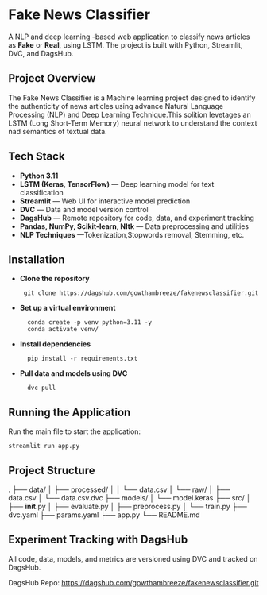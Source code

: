 
# Fake News Classifier

A NLP and deep learning -based web application to classify news articles as **Fake** or **Real**, using LSTM. The project is built with Python, Streamlit, DVC, and DagsHub.



## Project Overview
The Fake News Classifier is a Machine learning project designed to identify the authenticity of news articles using advance Natural Language Processing (NLP) and Deep Learning Technique.This solition levetages an LSTM (Long Short-Term Memory) neural network to understand the context nad semantics of textual data.
## Tech Stack
- **Python 3.11**
- **LSTM (Keras, TensorFlow)** — Deep learning model for text classification
- **Streamlit** — Web UI for interactive model prediction
- **DVC** — Data and model version control
- **DagsHub** — Remote repository for code, data, and experiment tracking
- **Pandas, NumPy, Scikit-learn, Nltk** — Data preprocessing and utilities
- **NLP Techniques** —Tokenization,Stopwords removal, Stemming, etc.
## Installation
    

- **Clone the repository**
    
       git clone https://dagshub.com/gowthambreeze/fakenewsclassifier.git

- **Set up a virtual environment** 

        conda create -p venv python=3.11 -y
        conda activate venv/

- **Install dependencies** 

        pip install -r requirements.txt

- **Pull data and models using DVC** 

        dvc pull        
## Running the Application

Run the main file to start the application:

    streamlit run app.py
## Project Structure
.
├── data/
│   ├── processed/
│   │   └── data.csv
│   └── raw/
│       ├── data.csv
│       └── data.csv.dvc
├── models/
│   └── model.keras
├── src/
│   ├── __init__.py
│   ├── evaluate.py
│   ├── preprocess.py
│   └── train.py
├── dvc.yaml
├── params.yaml
├── app.py
└── README.md  
## Experiment Tracking with DagsHub

All code, data, models, and metrics are versioned using DVC and tracked on DagsHub.

DagsHub Repo: https://dagshub.com/gowthambreeze/fakenewsclassifier.git